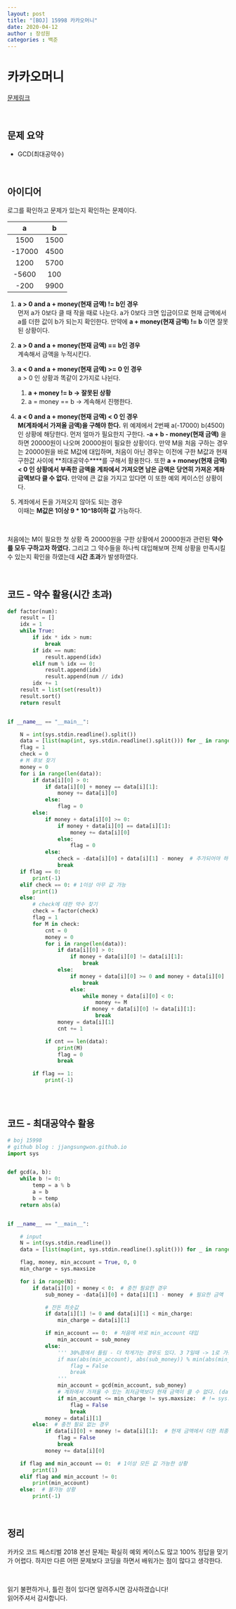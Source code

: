 ```yaml
---
layout: post
title: "[BOJ] 15998 카카오머니"
date: 2020-04-12
author : 장성원
categories : 백준
---
```


# 카카오머니

[문제링크](https://www.acmicpc.net/problem/15998)

<br>

## 문제 요약

- GCD(최대공약수)

  

<br>

## 아이디어

로그를 확인하고 문제가 있는지 확인하는 문제이다.

|   a    |  b   |
| :----: | :--: |
|  1500  | 1500 |
| -17000 | 4500 |
|  1200  | 5700 |
| -5600  | 100  |
|  -200  | 9900 |

1. **a > 0 and  a + money(현재 금액) != b인 경우**  
   먼저 a가 0보다 클 때 작을 때로 나눈다. a가 0보다 크면 입금이므로 현재 금액에서 a를 더한 값이 b가 되는지 확인한다.  만약에 **a + money(현재 금액) != b** 이면 잘못된 상황이다.     
2. **a > 0 and  a + money(현재 금액) == b인 경우**  
   계속해서 금액을 누적시킨다.

3. **a < 0 and  a + money(현재 금액) >= 0 인 경우**  
   a > 0 인 상황과 똑같이 2가지로 나뉜다.  
   1) **a + money != b -> 잘못된 상황**   
   2) a = money == b -> 계속해서 진행한다.

4. **a < 0 and a + money(현재 금액) < 0 인 경우**  
   **M(계좌에서 가져올 금액)을 구해야 한다.** 위 예제에서 2번째 a(-17000) b(4500)인 상황에 해당한다. 먼저 얼마가 필요한지 구한다. **-a + b - money(현재 금액)** 을 하면 20000원이 나오며 20000원이 필요한 상황이다. 만약 M을 처음 구하는 경우는 20000원을 바로 M값에 대입하며, 처음이 아닌 경우는 이전에 구한 M값과 현재 구한값 사이에 **최대공약수****를 구해서 활용한다. 또한 **a + money(현재 금액) < 0 인 상황에서 부족한 금액을 계좌에서 가져오면 남은 금액은 당연히 가져온 계좌 금액보다 클 수 없다.** 만약에 큰 값을 가지고 있다면 이 또한 예외 케이스인 상황이다.

5. 계좌에서 돈을 가져오지 않아도 되는 경우  
   이때는 **M값은 1이상 9 * 10^18이하 값**  가능하다.

<br>

처음에는 M이 필요한 첫 상황 즉 20000원을 구한 상황에서 20000원과 관련된 **약수를 모두 구하고자 하였다.** 그리고 그 약수들을 하나씩 대입해보며 전체 상황을 만족시킬 수 있는지 확인을 하였는데 **시간 초과**가 발생하였다. 

<br>

## 코드 - 약수 활용(시간 초과)

```python
def factor(num):
    result = []
    idx = 1
    while True:
        if idx * idx > num:
            break
        if idx == num:
            result.append(idx)
        elif num % idx == 0:
            result.append(idx)
            result.append(num // idx)
        idx += 1
    result = list(set(result))
    result.sort()
    return result


if __name__ == "__main__":

    N = int(sys.stdin.readline().split())
    data = [list(map(int, sys.stdin.readline().split())) for _ in range(N)]
    flag = 1
    check = 0
    # M 후보 찾기
    money = 0
    for i in range(len(data)):
        if data[i][0] > 0:
            if data[i][0] + money == data[i][1]:
                money += data[i][0]
            else:
                flag = 0
        else:
            if money + data[i][0] >= 0:
                if money + data[i][0] == data[i][1]:
                    money += data[i][0]
                else:
                    flag = 0
            else:
                check = -data[i][0] + data[i][1] - money  # 추가되어야 하는 돈 약수는 모두 후보
                break
    if flag == 0:
        print(-1)
    elif check == 0: # 1이상 아무 값 가능
        print(1)
    else:
        # check에 대한 약수 찾기
        check = factor(check)
        flag = 1
        for M in check:
            cnt = 0
            money = 0
            for i in range(len(data)):
                if data[i][0] > 0:
                    if money + data[i][0] != data[i][1]:
                        break
                else:
                    if money + data[i][0] >= 0 and money + data[i][0] != data[i][1]:
                        break
                    else:
                        while money + data[i][0] < 0:
                            money += M
                        if money + data[i][0] != data[i][1]:
                            break
                money = data[i][1]
                cnt += 1

            if cnt == len(data):
                print(M)
                flag = 0
                break

        if flag == 1:
            print(-1)



```

<br>



## 코드 - 최대공약수 활용

```python
# boj 15998
# github blog : jjangsungwon.github.io
import sys


def gcd(a, b):
    while b != 0:
        temp = a % b
        a = b
        b = temp
    return abs(a)


if __name__ == "__main__":

    # input
    N = int(sys.stdin.readline())
    data = [list(map(int, sys.stdin.readline().split())) for _ in range(N)]

    flag, money, min_account = True, 0, 0
    min_charge = sys.maxsize

    for i in range(N):
        if data[i][0] + money < 0:  # 충전 필요한 경우
            sub_money = -data[i][0] + data[i][1] - money  # 필요한 금액

            # 잔돈 최솟값
            if data[i][1] != 0 and data[i][1] < min_charge:
                min_charge = data[i][1]

            if min_account == 0:  # 처음에 바로 min_account 대입
                min_account = sub_money
            else:
                ''' 30%쯤에서 틀림 - 더 작게가는 경우도 있다. 3 7일때 -> 1로 가능(7 % 3 != 0이지만)
                if max(abs(min_account), abs(sub_money)) % min(abs(min_account), abs(sub_money)) != 0:  # 배수 관계 확인
                    flag = False
                    break
                '''
                min_account = gcd(min_account, sub_money)
                # 계좌에서 가져올 수 있는 최저금액보다 현재 금액이 클 수 없다. (data[i][0] + money < 0 이었기때문에)
                if min_account <= min_charge != sys.maxsize:  # != sys.maxsize을 안하면 65% 틀림
                    flag = False
                    break
            money = data[i][1]
        else:  # 충전 필요 없는 경우
            if data[i][0] + money != data[i][1]:  # 현재 금액에서 더한 최종금액이 data[i][1]과 다르면 오류
                flag = False
                break
            money += data[i][0]

    if flag and min_account == 0:  # 1이상 모든 값 가능한 상황
        print(1)
    elif flag and min_account != 0:
        print(min_account)
    else:  # 불가능 상황
        print(-1)

```

<br>

## 정리

카카오 코드 페스티벌 2018 본선 문제는 확실히 예외 케이스도 많고 100% 정답을 맞기가 어렵다. 하지만 다른 어떤 문제보다 코딩을 하면서 배워가는 점이 많다고 생각한다.

<br>

읽기 불편하거나, 틀린 점이 있다면 알려주시면 감사하겠습니다!  
읽어주셔서 감사합니다.